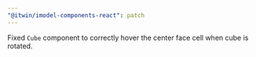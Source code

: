 ```yaml
---
"@itwin/imodel-components-react": patch
---
```


Fixed `Cube` component to correctly hover the center face cell when cube is rotated.
